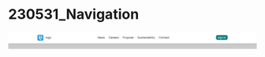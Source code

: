 # 230531_Navigation

![Screenshot](https://github.com/min328/230531_Navigation/blob/main/images/type01.png?raw=true)
